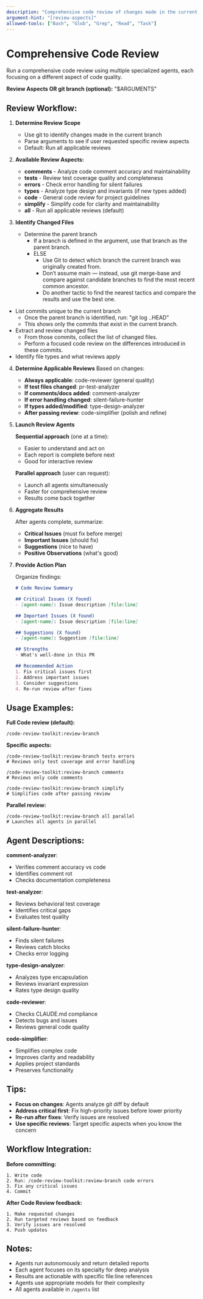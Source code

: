 ```yaml
---
description: "Comprehensive code review of changes made in the current git branch using specialized agents"
argument-hint: "[review-aspects]"
allowed-tools: ["Bash", "Glob", "Grep", "Read", "Task"]
---
```


# Comprehensive Code Review

Run a comprehensive code review using multiple specialized agents, each focusing on a different aspect of code quality.

**Review Aspects OR git branch (optional):** "$ARGUMENTS"

## Review Workflow:

1. **Determine Review Scope**
   - Use git to identify changes made in the current branch
   - Parse arguments to see if user requested specific review aspects
   - Default: Run all applicable reviews

2. **Available Review Aspects:**

   - **comments** - Analyze code comment accuracy and maintainability
   - **tests** - Review test coverage quality and completeness
   - **errors** - Check error handling for silent failures
   - **types** - Analyze type design and invariants (if new types added)
   - **code** - General code review for project guidelines
   - **simplify** - Simplify code for clarity and maintainability
   - **all** - Run all applicable reviews (default)

3. **Identify Changed Files**
   - Determine the parent branch
     - If a branch is defined in the argument, use that branch as the parent branch.
     - ELSE
        - Use Git to detect which branch the current branch was originally created from.
        - Don’t assume main — instead, use git merge-base and compare against candidate branches to find the most recent common ancestor.
        - Do another tactic to find the nearest tactics and compare the results and use the best one.
  - List commits unique to the current branch
     - Once the parent branch is identified, run: "git log <parent-branch>..HEAD"
     - This shows only the commits that exist in the current branch.
  - Extract and review changed files
     - From those commits, collect the list of changed files.
     - Perform a focused code review on the differences introduced in these commits.
  - Identify file types and what reviews apply

4. **Determine Applicable Reviews**
   Based on changes:
   - **Always applicable**: code-reviewer (general quality)
   - **If test files changed**: pr-test-analyzer
   - **If comments/docs added**: comment-analyzer
   - **If error handling changed**: silent-failure-hunter
   - **If types added/modified**: type-design-analyzer
   - **After passing review**: code-simplifier (polish and refine)

5. **Launch Review Agents**

   **Sequential approach** (one at a time):
   - Easier to understand and act on
   - Each report is complete before next
   - Good for interactive review

   **Parallel approach** (user can request):
   - Launch all agents simultaneously
   - Faster for comprehensive review
   - Results come back together

6. **Aggregate Results**

   After agents complete, summarize:
   - **Critical Issues** (must fix before merge)
   - **Important Issues** (should fix)
   - **Suggestions** (nice to have)
   - **Positive Observations** (what's good)

7. **Provide Action Plan**

   Organize findings:
   ```markdown
   # Code Review Summary

   ## Critical Issues (X found)
   - [agent-name]: Issue description [file:line]

   ## Important Issues (X found)
   - [agent-name]: Issue description [file:line]

   ## Suggestions (X found)
   - [agent-name]: Suggestion [file:line]

   ## Strengths
   - What's well-done in this PR

   ## Recommended Action
   1. Fix critical issues first
   2. Address important issues
   3. Consider suggestions
   4. Re-run review after fixes
   ```

## Usage Examples:

**Full Code review (default):**
```
/code-review-toolkit:review-branch
```

**Specific aspects:**
```
/code-review-toolkit:review-branch tests errors
# Reviews only test coverage and error handling

/code-review-toolkit:review-branch comments
# Reviews only code comments

/code-review-toolkit:review-branch simplify
# Simplifies code after passing review
```

**Parallel review:**
```
/code-review-toolkit:review-branch all parallel
# Launches all agents in parallel
```

## Agent Descriptions:

**comment-analyzer**:
- Verifies comment accuracy vs code
- Identifies comment rot
- Checks documentation completeness

**test-analyzer**:
- Reviews behavioral test coverage
- Identifies critical gaps
- Evaluates test quality

**silent-failure-hunter**:
- Finds silent failures
- Reviews catch blocks
- Checks error logging

**type-design-analyzer**:
- Analyzes type encapsulation
- Reviews invariant expression
- Rates type design quality

**code-reviewer**:
- Checks CLAUDE.md compliance
- Detects bugs and issues
- Reviews general code quality

**code-simplifier**:
- Simplifies complex code
- Improves clarity and readability
- Applies project standards
- Preserves functionality

## Tips:

- **Focus on changes**: Agents analyze git diff by default
- **Address critical first**: Fix high-priority issues before lower priority
- **Re-run after fixes**: Verify issues are resolved
- **Use specific reviews**: Target specific aspects when you know the concern

## Workflow Integration:

**Before committing:**
```
1. Write code
2. Run: /code-review-toolkit:review-branch code errors
3. Fix any critical issues
4. Commit
```

**After Code Review feedback:**
```
1. Make requested changes
2. Run targeted reviews based on feedback
3. Verify issues are resolved
4. Push updates
```

## Notes:

- Agents run autonomously and return detailed reports
- Each agent focuses on its specialty for deep analysis
- Results are actionable with specific file:line references
- Agents use appropriate models for their complexity
- All agents available in `/agents` list
